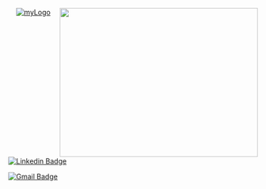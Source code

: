 
<p align="center">
    <a href="https://github.com/pedromaranini"><img src="https://i.ibb.co/pn7Q2P5/myLogo.jpg" alt="myLogo" border="0">
    <img href="https://github.com/pedromaranini" align="right" width="400" height="300" src="https://media.giphy.com/media/iIqmM5tTjmpOB9mpbn/source.gif" />
</p>
    
[![Linkedin Badge](https://img.shields.io/badge/-pedromaranini-blue?style=flat-square&logo=Linkedin&logoColor=white&link=https://www.linkedin.com/in/pedromaranini30/)](https://www.linkedin.com/in/pedromaranini30/) 

[![Gmail Badge](https://img.shields.io/badge/-pedrolucasmaranini30@gmail.com-c14438?style=flat-square&logo=Gmail&logoColor=white&link=mailto:pedrolucasmaranini30@gmail.com)](mailto:pedrolucasmaranini30@gmail.com)


